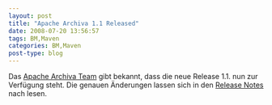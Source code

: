 ```yaml
---
layout: post
title: "Apache Archiva 1.1 Released"
date: 2008-07-20 13:56:57
tags: BM,Maven
categories: BM,Maven
post-type: blog
---
```

Das <a href="http://archiva.apache.org"  title="Archiva">Apache Archiva Team</a> gibt bekannt, dass die neue Release 1.1. nun zur Verfügung steht. Die genauen Änderungen lassen sich in den <a href="http://archiva.apache.org/docs/1.1/release-notes.html"  title="Release Notes">Release Notes</a> nach lesen.
